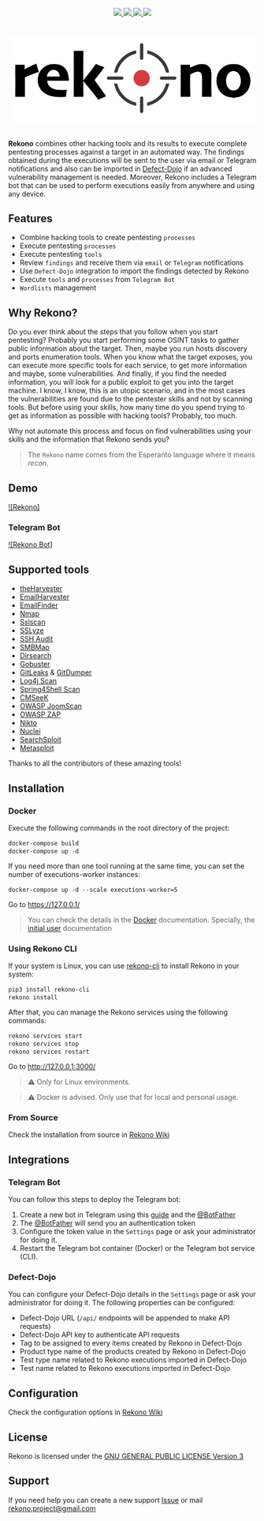 <p align="center">
  <a href="https://github.com/pablosnt/rekono/actions/workflows/unit-testing.yml" alt="Unit testing">
    <img src="https://github.com/pablosnt/rekono/actions/workflows/unit-testing.yml/badge.svg"/>
  </a>
  <a href="https://snyk.io/test/github/pablosnt/rekono" alt="SCA">
    <img src="https://badgen.net/snyk/pablosnt/rekono?label=Vulnerabilities&labelColor=black&icon=https://snyk.io/wp-content/uploads/patch-white.svg">
  </a>
  <a href="https://snyk.io/test/github/pablosnt/rekono">
  <a href="https://github.com/pablosnt/rekono/actions/workflows/security-secrets.yml" alt="Secrets scanning">
    <img src="https://github.com/pablosnt/rekono/actions/workflows/security-secrets.yml/badge.svg"/>
  </a>
  <a href="https://github.com/pablosnt/rekono/actions/workflows/code-style.yml" alt="Code style">
    <img src="https://github.com/pablosnt/rekono/actions/workflows/code-style.yml/badge.svg"/>
  </a>
</p>

# <p align="center"><img src="rekono/frontend/public/static/logo-black.png" width="500"/></p>

**Rekono** combines other hacking tools and its results to execute complete pentesting processes against a target in an automated way. The findings obtained during the executions will be sent to the user via email or Telegram notifications and also can be imported in [Defect-Dojo](https://github.com/DefectDojo/django-DefectDojo) if an advanced vulnerability management is needed. Moreover, Rekono includes a Telegram bot that can be used to perform executions easily from anywhere and using any device.


## Features


- Combine hacking tools to create pentesting `processes`
- Execute pentesting `processes`
- Execute pentesting `tools`
- Review `findings` and receive them via `email` or `Telegram` notifications
- Use `Defect-Dojo` integration to import the findings detected by Rekono
- Execute `tools` and `processes` from `Telegram Bot`
- `Wordlists` management


## Why Rekono?

Do you ever think about the steps that you follow when you start pentesting? Probably you start performing some OSINT tasks to gather public information about the target. Then, maybe you run hosts discovery and ports enumeration tools. When you know what the target exposes, you can execute more specific tools for each service, to get more information and maybe, some vulnerabilities. And finally, if you find the needed information, you will look for a public exploit to get you into the target machine. I know, I know, this is an utopic scenario, and in the most cases the vulnerabilities are found due to the pentester skills and not by scanning tools. But before using your skills, how many time do you spend trying to get as information as possible with hacking tools? Probably, too much.

Why not automate this process and focus on find vulnerabilities using your skills and the information that Rekono sends you?

> The `Rekono` name comes from the Esperanto language where it means _recon_.


## Demo

[![Rekono]](https://user-images.githubusercontent.com/69458381/165973356-47666e33-e96c-4aee-b4a3-dd99fffe73bd.mp4)

### Telegram Bot

[![Rekono Bot]](https://user-images.githubusercontent.com/69458381/165973380-0f3308b6-f5f9-46a7-8d5b-ab89580eb840.mp4)


## Supported tools

- [theHarvester](https://github.com/laramies/theHarvester)
- [EmailHarvester](https://github.com/maldevel/EmailHarvester)
- [EmailFinder](https://github.com/Josue87/EmailFinder)
- [Nmap](https://nmap.org/)
- [Sslscan](https://github.com/rbsec/sslscan)
- [SSLyze](https://nabla-c0d3.github.io/sslyze/documentation/)
- [SSH Audit](https://github.com/jtesta/ssh-audit)
- [SMBMap](https://github.com/ShawnDEvans/smbmap)
- [Dirsearch](https://github.com/maurosoria/dirsearch)
- [Gobuster](https://github.com/OJ/gobuster)
- [GitLeaks](https://github.com/zricethezav/gitleaks) & [GitDumper](https://github.com/internetwache/GitTools/tree/master/Dumper)
- [Log4j Scan](https://github.com/fullhunt/log4j-scan)
- [Spring4Shell Scan](https://github.com/fullhunt/spring4shell-scan)
- [CMSeeK](https://github.com/Tuhinshubhra/CMSeeK/)
- [OWASP JoomScan](https://github.com/OWASP/joomscan)
- [OWASP ZAP](https://www.zaproxy.org/)
- [Nikto](https://github.com/sullo/nikto)
- [Nuclei](https://github.com/projectdiscovery/nuclei)
- [SearchSploit](https://www.exploit-db.com/searchsploit)
- [Metasploit](https://www.metasploit.com/)

Thanks to all the contributors of these amazing tools!


## Installation

### Docker

Execute the following commands in the root directory of the project:

```
docker-compose build
docker-compose up -d
```

If you need more than one tool running at the same time, you can set the number of executions-worker instances:

```
docker-compose up -d --scale executions-worker=5
```

Go to https://127.0.0.1/

> You can check the details in the [Docker](docker/README.md) documentation. Specially, the [initial user](docker/README.md#initial-rekono-user) documentation


### Using Rekono CLI

If your system is Linux, you can use [rekono-cli](https://github.com/pablosnt/rekono-cli) to install Rekono in your system:

```
pip3 install rekono-cli
rekono install
```

After that, you can manage the Rekono services using the following commands:

```
rekono services start
rekono services stop
rekono services restart
```

Go to http://127.0.0.1:3000/

> :warning: Only for Linux environments.  

> :warning: Docker is advised. Only use that for local and personal usage.


### From Source

Check the installation from source in [Rekono Wiki](https://github.com/pablosnt/rekono/wiki/Installation#from-source)


## Integrations

### Telegram Bot

You can follow this steps to deploy the Telegram bot:

1. Create a new bot in Telegram using this [guide](https://core.telegram.org/bots#how-do-i-create-a-bot) and the [@BotFather](https://t.me/botfather)
2. The [@BotFather](https://t.me/botfather) will send you an authentication token
3. Configure the token value in the `Settings` page or ask your administrator for doing it.
4. Restart the Telegram bot container (Docker) or the Telegram bot service (CLI).


### Defect-Dojo

You can configure your Defect-Dojo details in the `Settings` page or ask your administrator for doing it. The following properties can be configured:

- Defect-Dojo URL (`/api/` endpoints will be appended to make API requests)
- Defect-Dojo API key to authenticate API requests
- Tag to be assigned to every items created by Rekono in Defect-Dojo
- Product type name of the products created by Rekono in Defect-Dojo
- Test type name related to Rekono executions imported in Defect-Dojo
- Test name related to Rekono executions imported in Defect-Dojo


## Configuration

Check the configuration options in [Rekono Wiki](https://github.com/pablosnt/rekono/wiki/Configuration)


## License

Rekono is licensed under the [GNU GENERAL PUBLIC LICENSE Version 3](./LICENSE.md)


## Support

If you need help you can create a new support [Issue](https://github.com/pablosnt/rekono/issues/new?assignees=&labels=help+wanted%2C+question&template=support.md) or mail rekono.project@gmail.com

